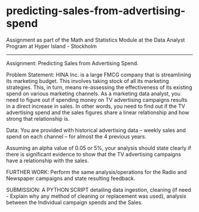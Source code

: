 # predicting-sales-from-advertising-spend
 Assignment as part of the Math and Statistics Module at the Data Analyst Program at Hyper Island - Stockholm

---

Assignment: Predicting Sales from Advertising Spend.

Problem Statement:
HINA Inc. is a large FMCG company that is streamlining its marketing budget. This involves taking stock of all its marketing strategies. This, in turn, means re-assessing the effectiveness of its existing spend on various marketing channels. As a marketing data analyst, you need to figure out if spending money on TV advertising campaigns results in a direct increase in sales. In other words, you need to find out if the TV advertising spend and the sales figures share a linear relationship and how strong that relationship is.

Data: You are provided with historical advertising data – weekly sales and spend on each channel – for almost the 4 previous years.

Assuming an alpha value of 0.05 or 5%, your analysis should state clearly if there is significant evidence to show that the TV advertising campaigns have a relationship with the sales.

FURTHER WORK: Perform the same analysis/operations for the Radio and Newspaper campaigns and state resulting feedback.

SUBMISSION: A PYTHON SCRIPT detailing data ingestion, cleaning (if need - Explain why any method of cleaning or replacement was used), analysis between the Individual campaign spends and the Sales.
